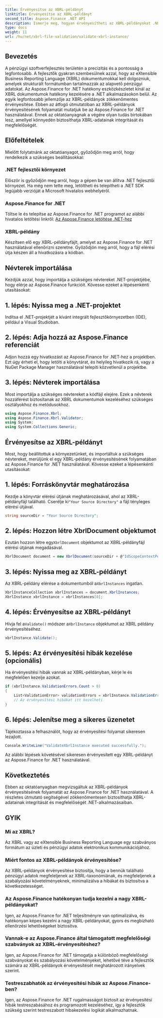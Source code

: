 ```yaml
---
title: Érvényesítse az XBRL-példányt
linktitle: Érvényesítse az XBRL-példányt
second_title: Aspose.Finance .NET API
description: Ismerje meg, hogyan érvényesítheti az XBRL-példányokat .NET-ben az Aspose.Finance segítségével. Biztosítsa az adatok integritását és megfelelőségét erőfeszítés nélkül. #Aspose #Pénzügyek #XBRL
type: docs
weight: 11
url: /hu/net/xbrl-file-validation/validate-xbrl-instance/
---
```

## Bevezetés
A pénzügyi szoftverfejlesztés területén a precizitás és a pontosság a legfontosabb. A fejlesztők gyakran szembesülnek azzal, hogy az eXtensible Business Reporting Language (XBRL) dokumentumokkal kell dolgozniuk, amelyek strukturált formátumban tartalmazzák az alapvető pénzügyi adatokat. Az Aspose.Finance for .NET hatékony eszközkészletet kínál az XBRL dokumentumok hatékony kezelésére a .NET alkalmazásokon belül. Az egyik legfontosabb jellemzője az XBRL-példányok zökkenőmentes érvényesítése. Ebben az átfogó útmutatóban az XBRL-példányok érvényesítésének folyamatát mutatjuk be az Aspose.Finance for .NET használatával. Ennek az oktatóanyagnak a végére olyan tudás birtokában lesz, amellyel könnyedén biztosíthatja XBRL-adatainak integritását és megfelelőségét.
## Előfeltételek
Mielőtt folytatnánk az oktatóanyagot, győződjön meg arról, hogy rendelkezik a szükséges beállításokkal:
### .NET fejlesztői környezet
Először is győződjön meg arról, hogy a gépen be van állítva .NET fejlesztői környezet. Ha még nem tette meg, letöltheti és telepítheti a .NET SDK legújabb verzióját a Microsoft hivatalos webhelyéről.
### Aspose.Finance for .NET
Töltse le és telepítse az Aspose.Finance for .NET programot az alábbi hivatalos letöltési linkről:
[Az Aspose.Finance letöltése .NET-hez](https://releases.aspose.com/finance/net/)
### XBRL-példány
Készítsen elő egy XBRL-példányfájlt, amelyet az Aspose.Finance for .NET használatával ellenőrizni szeretne. Győződjön meg arról, hogy a fájl elérési útja készen áll a hivatkozásra a kódban.
## Névterek importálása
Kezdjük azzal, hogy importálja a szükséges névtereket .NET-projektjébe, hogy elérje az Aspose.Finance funkcióit. Kövesse ezeket a lépésenkénti utasításokat:
## 1. lépés: Nyissa meg a .NET-projektet
Indítsa el .NET-projektjét a kívánt integrált fejlesztőkörnyezetben (IDE), például a Visual Studioban.
## 2. lépés: Adja hozzá az Aspose.Finance referenciát
Adjon hozzá egy hivatkozást az Aspose.Finance for .NET-hez a projektben. Ezt úgy érheti el, hogy letölti a könyvtárat, és helyileg hivatkozik rá, vagy a NuGet Package Manager használatával telepíti közvetlenül a projektbe.
## 3. lépés: Névterek importálása
Most importálja a szükséges névtereket a kódfájl elejére. Ezek a névterek hozzáférést biztosítanak az XBRL dokumentumok kezeléséhez szükséges osztályokhoz és metódusokhoz.
```csharp
using Aspose.Finance.Xbrl;
using Aspose.Finance.Xbrl.Validator;
using System;
using System.Collections.Generic;
```
## Érvényesítse az XBRL-példányt
Most, hogy beállítottuk a környezetünket, és importáltuk a szükséges névtereket, merüljünk el egy XBRL-példány érvényesítésének folyamatában az Aspose.Finance for .NET használatával. Kövesse ezeket a lépésenkénti utasításokat:
## 1. lépés: Forráskönyvtár meghatározása
 Kezdje a könyvtár elérési útjának meghatározásával, ahol az XBRL-példányfájl található. Cserélje ki`"Your Source Directory"` a fájl tényleges elérési útjával.
```csharp
string sourceDir = "Your Source Directory";
```
## 2. lépés: Hozzon létre XbrlDocument objektumot
 Ezután hozzon létre egy`XbrlDocument` objektumot az XBRL-példányfájl elérési útjának megadásával.
```csharp
XbrlDocument document = new XbrlDocument(sourceDir + @"IdScopeContextPeriodStartAfterEnd.xml");
```
## 3. lépés: Nyissa meg az XBRL-példányt
 Az XBRL-példány elérése a dokumentumból a`XbrlInstances` ingatlan.
```csharp
XbrlInstanceCollection xbrlInstances = document.XbrlInstances;
XbrlInstance xbrlInstance = xbrlInstances[0];
```
## 4. lépés: Érvényesítse az XBRL-példányt
 Hívja fel a`Validate()` módszer a`XbrlInstance` objektumot az XBRL példány érvényesítéséhez.
```csharp
xbrlInstance.Validate();
```
## 5. lépés: Az érvényesítési hibák kezelése (opcionális)
Ha érvényesítési hibák vannak az XBRL-példányban, kérje le és megfelelően kezelje azokat.
```csharp
if (xbrlInstance.ValidationErrors.Count > 0)
{
    List<ValidationError> validationErrors = xbrlInstance.ValidationErrors;
    // Az érvényesítési hibákat itt kezelheti
}
```
## 6. lépés: Jelenítse meg a sikeres üzenetet
Tájékoztassa a felhasználót, hogy az érvényesítési folyamat sikeresen lezajlott.
```csharp
Console.WriteLine("ValidateXbrlInstance executed successfully.");
```
Az alábbi lépések követésével sikeresen érvényesített egy XBRL-példányt az Aspose.Finance for .NET használatával.
## Következtetés
Ebben az oktatóanyagban megvizsgáltuk az XBRL-példányok érvényesítésének folyamatát az Aspose.Finance for .NET használatával. A részletes útmutató segítségével zökkenőmentesen biztosíthatja XBRL-adatainak integritását és megfelelőségét .NET-alkalmazásaiban.
## GYIK
### Mi az XBRL?
Az XBRL vagy az eXtensible Business Reporting Language egy szabványos formátum az üzleti és pénzügyi adatok elektronikus kommunikációjához.
### Miért fontos az XBRL-példányok érvényesítése?
Az XBRL-példányok érvényesítése biztosítja, hogy a bennük található pénzügyi adatok megfeleljenek az XBRL-taxonómiának, és megfeleljenek a szabályozási követelményeknek, minimalizálva a hibákat és biztosítva a következetességet.
### Az Aspose.Finance hatékonyan tudja kezelni a nagy XBRL-példányokat?
Igen, az Aspose.Finance for .NET teljesítményre van optimalizálva, és hatékonyan képes kezelni a nagy XBRL-példányokat, gyors és megbízható ellenőrzési lehetőségeket biztosítva.
### Vannak-e az Aspose.Finance által támogatott megfelelőségi szabványok az XBRL-érvényesítéshez?
Igen, az Aspose.Finance for .NET támogatja a különböző megfelelőségi szabványokat és szabályozási követelményeket, lehetővé téve a fejlesztők számára az XBRL-példányok érvényesítését meghatározott irányelvek szerint.
### Testreszabhatók az érvényesítési hibák az Aspose.Finance-ben?
Igen, az Aspose.Finance for .NET rugalmasságot biztosít az érvényesítési hibák testreszabásához és programozott kezeléséhez, így a fejlesztők szükség szerint testreszabott hibakezelési logikát alkalmazhatnak.